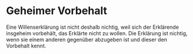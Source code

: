 # Geheimer Vorbehalt

Eine Willenserklärung ist nicht deshalb nichtig, weil sich der Erklärende insgeheim vorbehält, das Erklärte nicht zu wollen. Die Erklärung ist nichtig, wenn sie einem anderen gegenüber abzugeben ist und dieser den Vorbehalt kennt.